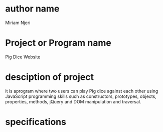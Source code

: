 # author name
Miriam Njeri

# Project or Program name
Pig Dice Website

# desciption of project
 it is aprogram where two users can play Pig dice against each other using JavaScript programming skills such as constructors, prototypes, objects, properties, methods, jQuery and DOM manipulation and traversal.

# specifications